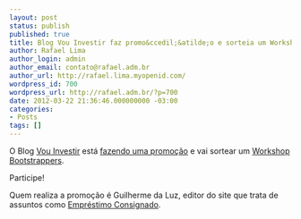 ```yaml
---
layout: post
status: publish
published: true
title: Blog Vou Investir faz promo&ccedil;&atilde;o e sorteia um Workshop Bootstrappers
author: Rafael Lima
author_login: admin
author_email: contato@rafael.adm.br
author_url: http://rafael.lima.myopenid.com/
wordpress_id: 700
wordpress_url: http://rafael.adm.br/?p=700
date: 2012-03-22 21:36:46.000000000 -03:00
categories:
- Posts
tags: []
---
```

O Blog <a href="http://blogs.diariodepernambuco.com.br/vouinvestir/">Vou Investir</a> est&aacute; <a href="http://blogs.diariodepernambuco.com.br/vouinvestir/?p=516">fazendo uma promo&ccedil;&atilde;o</a> e vai sortear um <a href="http://workshop.bootstrappers.com.br/">Workshop Bootstrappers</a>.

Participe!

Quem realiza a promo&ccedil;&atilde;o &eacute; Guilherme da Luz, editor do site que trata de assuntos como <a href="http://www.emprestimo.org/emprestimo-consignado">Empr&eacute;stimo Consignado</a>.
